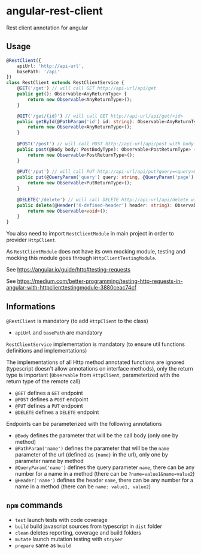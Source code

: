 # angular-rest-client

Rest client annotation for angular

## Usage
```typescript
@RestClient({
    apiUrl: 'http://api-url',
    basePath: '/api'
})
class RestClient extends RestClientService {
    @GET('/get') // will call GET http://api-url/api/get
    public get(): Observable<AnyReturnType> {
        return new Observable<AnyReturnType>();
    }

    @GET('/get/{id}') // will call GET http://api-url/api/get/<id>
    public getById(@PathParam('id') id: string): Observable<AnyReturnType> {
        return new Observable<AnyReturnType>();
    }
    
    @POST('/post') // will call POST http://api-url/api/post with body <body>
    public post(@Body body: PostBodyType): Observable<PostReturnType> {
        return new Observable<PostReturnType>();
    }
    
    @PUT('/put') // will call PUT http://api-url/api/put?query=<query>&page=<page>
    public put(@QueryParam('query') query: string, @QueryParam('page') page: number): Observable<PutReturnType> {
        return new Observable<PutReturnType>();
    }
    
    @DELETE('/delete') // will call DELETE http://api-url/api/delete with header X-defined-header: <header>
    public delete(@Header('X-defined-header') header: string): Observable<void> {
        return new Observable<void>();
    }
}
```

You also need to import `RestClientModule` in main project in order to provider `HttpClient`.

As `RestClientModule` does not have its own mocking module, testing and mocking this module goes through `HttpClientTestingModule`.

See https://angular.io/guide/http#testing-requests

See https://medium.com/better-programming/testing-http-requests-in-angular-with-httpclienttestingmodule-3880ceac74cf

## Informations

`@RestClient` is mandatory (to add `HttpClient` to the class)

- `apiUrl` and `basePath` are mandatory

`RestClientService` implementation is mandatory (to ensure util functions definitions and implementations)

The implementations of all Http method annotated functions are ignored (typescript doesn't allow annotations on
 interface methods), only the return type is important (`Observable` from `HttpClient`, parameterized with the return
 type of the remote call)

- `@GET` defines a `GET` endpoint
- `@POST` defines a `POST` endpoint
- `@PUT` defines a `PUT` endpoint
- `@DELETE` defines a `DELETE` endpoint

Endpoints can be parameterized with the following annotations

- `@Body` defines the parameter that will be the call body (only one by method)
- `@PathParam('name')` defines the parameter that will be the `name` parameter of the url (defined as `{name}` in the
 url), only one by parameter name by method
- `@QueryParam('name')` defines the query parameter `name`, there can be any number for a name in a method (there can
 be `?name=value1&name=value2`)
 - `@Header('name')` defines the header `name`, there can be any number for a name in a method (there can be
 `name: value1, value2`)
 
## `npm` commands

- `test` launch tests with code coverage
- `build` build javascript sources from typescript in `dist` folder
- `clean` deletes reporting, coverage and build folders
- `mutate` launch mutation testing with `stryker`
- `prepare` same as `build`